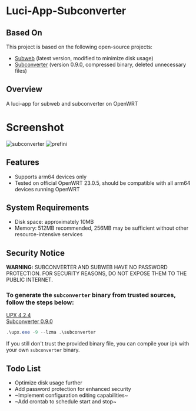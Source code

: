 # Luci-App-Subconverter

## Based On

This project is based on the following open-source projects:

* [Subweb](https://github.com/stilleshan/subweb) (latest version, modified to minimize disk usage)
* [Subconverter](https://github.com/tindy2013/subconverter) (version 0.9.0, compressed binary, deleted unnecessary files)

## Overview

A luci-app for subweb and subconverter on OpenWRT

# Screenshot

![subconverter](./img/subconverter.png)
![prefini](./img/prefini.png)

## Features

* Supports arm64 devices only
* Tested on official OpenWRT 23.0.5, should be compatible with all arm64 devices running OpenWRT

## System Requirements

* Disk space: approximately 10MB
* Memory: 512MB recommended, 256MB may be sufficient without other resource-intensive services

## Security Notice

**WARNING:** SUBCONVERTER AND SUBWEB HAVE NO PASSWORD PROTECTION. FOR SECURITY REASONS, DO NOT EXPOSE THEM TO THE PUBLIC INTERNET.
<br>

### To generate the `subconverter` binary  from trusted sources, follow the steps below:

[UPX 4.2.4](https://github.com/upx/upx/releases/download/v4.2.4/upx-4.2.4-win64.zip)
<br>
[Subconverter 0.9.0](https://github.com/tindy2013/subconverter/releases/download/v0.9.0/subconverter_aarch64.tar.gz)
```powershell
.\upx.exe -9 --lzma .\subconverter
```
If you still don't trust the provided binary file, you can compile your ipk with your own `subconverter` binary.
<br>

## Todo List

* Optimize disk usage further
* Add password protection for enhanced security
* ~Implement configuration editing capabilities~
* ~Add crontab to schedule start and stop~
